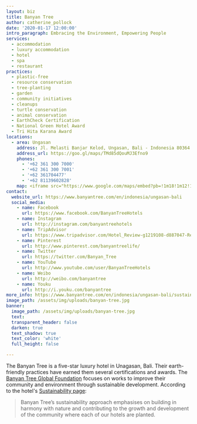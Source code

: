 ```yaml
---
layout: biz
title: Banyan Tree
author: catherine_pollock
date: '2020-01-17 12:00:00'
intro_paragraph: Embracing the Environment, Empowering People
services:
  - accommodation
  - luxury accommodation
  - hotel
  - spa
  - restaurant
practices:
  - plastic-free
  - resource conservation
  - tree-planting
  - garden
  - community initiatives
  - cleanups
  - turtle conservation
  - animal conservation
  - EarthCheck Certification
  - National Green Hotel Award
  - Tri Hita Karana Award
locations:
  - area: Ungasan
    address: Jl. Melasti Banjar Kelod, Ungasan, Bali - Indonesia 80364
    address_url: https://goo.gl/maps/TMd85dQouMJ3Efno9
    phones:
      - '+62 361 300 7000'
      - '+62 361 300 7001'
      - '+62 361704477'
      - '+62 81139602828'
    map: <iframe src="https://www.google.com/maps/embed?pb=!1m18!1m12!1m3!1d3942.363807988442!2d115.15708231545243!3d-8.845679993648126!2m3!1f0!2f0!3f0!3m2!1i1024!2i768!4f13.1!3m3!1m2!1s0x2dd25b11fffcae07%3A0x7e5477c107cdd31d!2sBanyan%20Tree%20Ungasan%20Bali!5e0!3m2!1sen!2ses!4v1579351977371!5m2!1sen!2ses" width="600" height="450" frameborder="0" style="border:0;" allowfullscreen=""></iframe>
contact:
  website_url: https://www.banyantree.com/en/indonesia/ungasan-bali
  social_media:
    - name: Facebook
      url: https://www.facebook.com/BanyanTreeHotels
    - name: Instagram
      url: http://instagram.com/banyantreehotels
    - name: TripAdvisor
      url: https://www.tripadvisor.com/Hotel_Review-g1219108-d887047-Reviews-Banyan_Tree_Ungasan_Bali-Ungasan_Nusa_Dua_Peninsula_Bali.html?m=19905
    - name: Pinterest
      url: http://www.pinterest.com/banyantreelife/
    - name: Twitter
      url: https://twitter.com/Banyan_Tree
    - name: YouTube
      url: http://www.youtube.com/user/BanyanTreeHotels
    - name: Weibo
      url: http://weibo.com/banyantree
    - name: Youku
      url: http://i.youku.com/banyantree
more_info: https://www.banyantree.com/en/indonesia/ungasan-bali/sustainability
image_path: /assets/img/uploads/banyan-tree.jpg
banner:
  image_path: /assets/img/uploads/banyan-tree.jpg
  text:
  transparent_header: false
  darken: true
  text_shadow: true
  text_color: 'white'
  full_height: false

---
```

The Banyan Tree is a five-star luxury hotel in Unagasan, Bali. Their earth-friendly practices have earned them several certifications and awards. The [Banyan Tree Global Foundation](http://www.banyantreeglobalfoundation.com) focuses on works to improve their community and environment through sustainable development. According to the hotel's [Sustainability page](https://www.banyantree.com/en/indonesia/ungasan-bali/sustainability):

> Banyan Tree’s sustainability approach emphasises on building in harmony with nature and contributing to the growth and development of the community where each of our hotels are planted.
